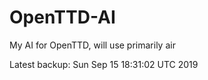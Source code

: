# OpenTTD-AI
My AI for OpenTTD, will use primarily air

Latest backup: Sun Sep 15 18:31:02 UTC 2019
